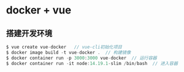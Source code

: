 # docker + vue

## 搭建开发环境
```js
$ vue create vue-docker   // vue-cli初始化项目
$ docker image build -t vue-docker .  // 构建镜像
$ docker container run -p 3000:3000 vue-docker  // 运行容器 
$ docker container run -it node:14.19.1-slim /bin/bash  // 进入容器
```



